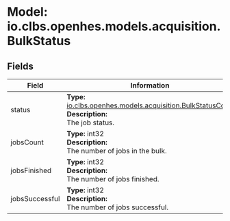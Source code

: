# Model: io.clbs.openhes.models.acquisition.BulkStatus

## Fields

| Field | Information |
| --- | --- |
| status | <b>Type:</b> [io.clbs.openhes.models.acquisition.BulkStatusCode](model-io-clbs-openhes-models-acquisition-bulkstatuscode.md)<br><b>Description:</b><br>The job status. |
| jobsCount | <b>Type:</b> int32<br><b>Description:</b><br>The number of jobs in the bulk. |
| jobsFinished | <b>Type:</b> int32<br><b>Description:</b><br>The number of jobs finished. |
| jobsSuccessful | <b>Type:</b> int32<br><b>Description:</b><br>The number of jobs successful. |

